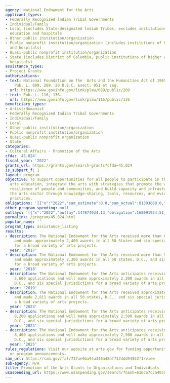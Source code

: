 ```yaml
---
agency: National Endowment for the Arts
applicant_types:
- Federally Recognized lndian Tribal Governments
- Individual/Family
- Local (includes State-designated lndian Tribes, excludes institutions of higher
  education and hospitals
- Other public institution/organization
- Public nonprofit institution/organization (includes institutions of higher education
  and hospitals)
- Quasi-public nonprofit institution/organization
- State (includes District of Columbia, public institutions of higher education and
  hospitals)
assistance_types:
- Project Grants
authorizations:
- text: National Foundation on the  Arts and the Humanities Act of 1965, as amended.
    Pub. L. 089, 209. 20 U.S.C. &sect; 951 et seq.
  url: https://www.govinfo.gov/link/plaw/089/public/209
- text: Pub. L. 116, 136.
  url: https://www.govinfo.gov/link/plaw/116/public/136
beneficiary_types:
- Artist/Humanist
- Federally Recognized Indian Tribal Governments
- Individual/Family
- Local
- Other public institution/organization
- Public nonprofit institution/organization
- Quasi-public nonprofit organization
- State
categories:
- Cultural Affairs - Promotion of the Arts
cfda: '45.024'
fiscal_year: '2022'
grants_url: https://grants.gov/search-grants?cfda=45.024
is_subpart_f: 1
layout: program
objective: To support opportunities for all people to participate in the arts and
  arts education, integrate the arts with strategies that promote the well-being and
  resilience of people and communities, and build capacity and infrastructure within
  the arts sector through knowledge-sharing, tools, resources, and evidence-based
  practices.
obligations: '[{"x":"2022","sam_estimate":0.0,"sam_actual":81303888.0,"usa_spending_actual":163624633.85},{"x":"2023","sam_estimate":0.0,"sam_actual":87532705.0,"usa_spending_actual":89916782.97},{"x":"2024","sam_estimate":95055832.0,"sam_actual":0.0,"usa_spending_actual":91549276.69}]'
other_program_spending: null
outlays: '[{"x":"2022","outlay":147874034.13,"obligation":168091954.51},{"x":"2023","outlay":56608563.52,"obligation":87752848.64},{"x":"2024","outlay":12838862.37,"obligation":93228325.71}]'
permalink: /program/45.024.html
popular_name: ''
program_type: assistance_listing
results:
- description: The National Endowment for the Arts received more than 6,300 applications
    and made approximately 2,400 awards in all 50 States and six special jurisdictions
    for a broad variety of arts projects.
  year: '2017'
- description: The National Endowment for the Arts received more than 5,600 applications
    and made approximately 2,300 awards in all 50 states, D.C., and six special jurisdictions
    for a broad variety of arts projects.
  year: '2018'
- description: The National Endowment for the Arts anticipates receiving approximately
    5,600 applications and will make approximately 2,300 awards in all 50 states,
    D.C., and six special jurisdictions for a broad variety of arts projects.
  year: '2019'
- description: The National Endowment for the Arts received approximately 8,000 applications
    and made 2,811 awards in all 50 states, D.C., and six special jurisdictions for
    a broad variety of arts projects.
  year: '2023'
- description: The National Endowment for the Arts anticipates receiving approximately
    8,200 applications and will make approximately 2,500 awards in all 50 states,
    D.C., and six special jurisdictions for a broad variety of arts projects.
  year: '2024'
- description: The National Endowment for the Arts anticipates receiving approximately
    8,400 applications and will make approximately 2,500 awards in all 50 states,
    D.C., and six special jurisdictions for a broad variety of arts projects.
  year: '2025'
rules_regulations: Visit our website at arts.gov for funding opportunities, guidelines,
  or program announcements.
sam_url: https://sam.gov/fal/737ae9ba94a340a48af712ddd94852f1/view
sub-agency: N/A
title: Promotion of the Arts Grants to Organizations and Individuals
usaspending_url: https://www.usaspending.gov/search/?hash=616c67cca40c00007caec0295dae7a71
---
```

